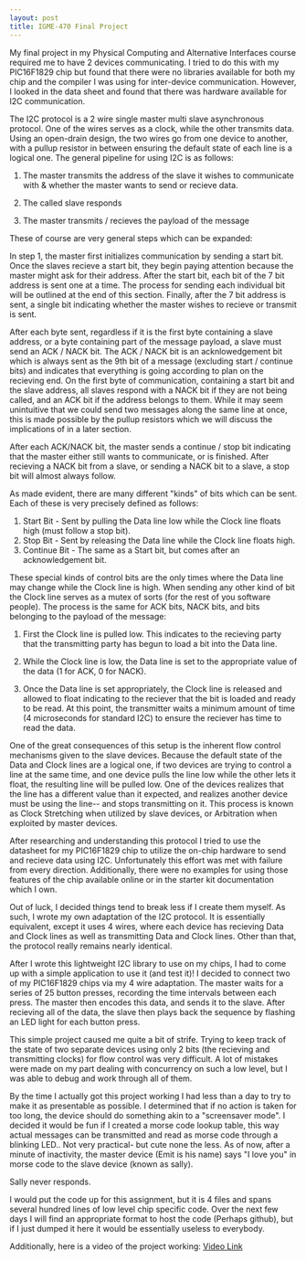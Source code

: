 ```yaml
---
layout: post
title: IGME-470 Final Project
---
```


My final project in my Physical Computing and Alternative Interfaces course required me to have 2 devices communicating. I tried to do this with my PIC16F1829 chip but found that there were no libraries available for both my chip and the compiler I was using for inter-device communication. However, I looked in the data sheet and found that there was hardware available for I2C communication.

The I2C protocol is a 2 wire single master multi slave asynchronous protocol. One of the wires serves as a clock, while the other transmits data. Using an open-drain design, the two wires go from one device to another, with a pullup resistor in between ensuring the default state of each line is a logical one. The general pipeline for using I2C is as follows:

1)	The master transmits the address of the slave it wishes to communicate with & whether the master wants to send or recieve data.

2)	The called slave responds

3)	The master transmits / recieves the payload of the message

These of course are very general steps which can be expanded:

In step 1, the master first initializes communication by sending a start bit. Once the slaves recieve a start bit, they begin paying attention because the master might ask for their address. After the start bit, each bit of the 7 bit address is sent one at a time. The process for sending each individual bit will be outlined at the end of this section. Finally, after the 7 bit address is sent, a single bit indicating whether the master wishes to recieve or transmit is sent.

After each byte sent, regardless if it is the first byte containing a slave address, or a byte containing part of the message payload, a slave must send an ACK / NACK bit. The ACK / NACK bit is an acknlowedgement bit which is always sent as the 9th bit of a message (excluding start / continue bits) and indicates that everything is going according to plan on the recieving end. On the first byte of communication, containing a start bit and the slave address, all slaves respond with a NACK bit if they are not being called, and an ACK bit if the address belongs to them. While it may seem unintuitive that we could send two messages along the same line at once, this is made possible by the pullup resistors which we will discuss the implications of in a later section.

After each ACK/NACK bit, the master sends a continue / stop bit indicating that the master either still wants to communicate, or is finished. After recieving a NACK bit from a slave, or sending a NACK bit to a slave, a stop bit will almost always follow.

As made evident, there are many different "kinds" of bits which can be sent. Each of these is very precisely defined as follows:

1)	Start Bit - Sent by pulling the Data line low while the Clock line floats high (must follow a stop bit).
2)	Stop Bit - Sent by releasing the Data line while the Clock line floats high.
3)	Continue Bit - The same as a Start bit, but comes after an acknowledgement bit.

These special kinds of control bits are the only times where the Data line may change while the Clock line is high. When sending any other kind of bit the Clock line serves as a mutex of sorts (for the rest of you software people).
The process is the same for ACK bits, NACK bits, and bits belonging to the payload of the message:

1)	First the Clock line is pulled low. This indicates to the recieving party that the transmitting party has begun to load a bit into the Data line.

2)	While the Clock line is low, the Data line is set to the appropriate value of the data (1 for ACK, 0 for NACK).

3)	Once the Data line is set appropriately, the Clock line is released and allowed to float indicating to the reciever that the bit is loaded and ready to be read. At this point, the transmitter waits a minimum amount of time (4 microseconds for standard I2C) to ensure the reciever has time to read the data.

One of the great consequences of this setup is the inherent flow control mechanisms given to the slave devices. Because the default state of the Data and Clock lines are a logical one, if two devices are trying to control a line at the same time, and one device pulls the line low while the other lets it float, the resulting line will be pulled low. One of the devices realizes that the line has a different value than it expected, and realizes another device must be using the line-- and stops transmitting on it. This process is known as Clock Stretching when utilized by slave devices, or Arbitration when exploited by master devices.

After researching and understanding this protocol I tried to use the datasheet for my PIC16F1829 chip to utilize the on-chip hardware to send and recieve data using I2C. Unfortunately this effort was met with failure from every direction. Additionally, there were no examples for using those features of the chip available online or in the starter kit documentation which I own.

Out of luck, I decided things tend to break less if I create them myself. As such, I wrote my own adaptation of the I2C protocol. It is essentially equivalent, except it uses 4 wires, where each device has recieving Data and Clock lines as well as transmitting Data and Clock lines. Other than that, the protocol really remains nearly identical.

After I wrote this lightweight I2C library to use on my chips, I had to come up with a simple application to use it (and test it)! I decided to connect two of my PIC16F1829 chips via my 4 wire adaptation. The master waits for a series of 25 button presses, recording the time intervals between each press. The master then encodes this data, and sends it to the slave. After recieving all of the data, the slave then plays back the sequence by flashing an LED light for each button press.

This simple project caused me quite a bit of strife. Trying to keep track of the state of two separate devices using only 2 bits (the recieving and transmitting clocks) for flow control was very difficult. A lot of mistakes were made on my part dealing with concurrency on such a low level, but I was able to debug and work through all of them.

By the time I actually got this project working I had less than a day to try to make it as presentable as possible. I determined that if no action is taken for too long, the device should do something akin to a "screensaver mode". I decided it would be fun if I created a morse code lookup table, this way actual messages can be transmitted and read as morse code through a blinking LED.. Not very practical- but cute none the less. As of now, after a minute of inactivity, the master device (Emit is his name) says "I love you" in morse code to the slave device (known as sally).

Sally never responds.

I would put the code up for this assignment, but it is 4 files and spans several hundred lines of low level chip specific code. Over the next few days I will find an appropriate format to host the code (Perhaps github), but if I just dumped it here it would be essentially useless to everybody.

Additionally, here is a video of the project working:
[Video Link](https://drive.google.com/file/d/0B2ou4k3PM0y4UGdiV25jQzgwZmc/view?usp=sharing)
